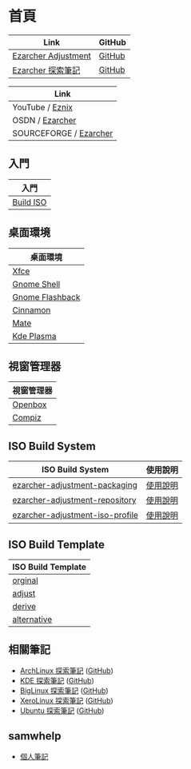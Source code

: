 
# 首頁

| Link | GitHub |
| --- | --- |
| [Ezarcher Adjustment](https://samwhelp.github.io/ezarcher-adjustment/) | [GitHub](https://github.com/samwhelp/ezarcher-adjustment) |
| [Ezarcher 探索筆記](https://samwhelp.github.io/note-about-ezarcher/) | [GitHub](https://github.com/samwhelp/note-about-ezarcher) |


| Link |
| --- |
| YouTube / [Eznix](https://www.youtube.com/c/eznix/videos) |
| OSDN / [Ezarcher](https://osdn.net/projects/ezarch/releases/) |
| SOURCEFORGE / [Ezarcher](https://sourceforge.net/projects/ezarch/files/) |


## 入門

| 入門 |
| --- |
| [Build ISO](https://samwhelp.github.io/note-about-ezarcher/read/start/build-iso.html) |


## 桌面環境

| 桌面環境 |
| --- |
| [Xfce](https://samwhelp.github.io/note-about-ezarcher/read/master/desktop-environment/xfce/) |
| [Gnome Shell](https://samwhelp.github.io/note-about-ezarcher/read/master/desktop-environment/gnome-shell/) |
| [Gnome Flashback](https://samwhelp.github.io/note-about-ezarcher/read/master/desktop-environment/gnome-flashback/) |
| [Cinnamon](https://samwhelp.github.io/note-about-ezarcher/read/master/desktop-environment/cinnamon/) |
| [Mate](https://samwhelp.github.io/note-about-ezarcher/read/master/desktop-environment/mate/) |
| [Kde Plasma](https://samwhelp.github.io/note-about-ezarcher/read/master/desktop-environment/kde-plasma/) |


## 視窗管理器

| 視窗管理器 |
| --- |
| [Openbox](https://samwhelp.github.io/note-about-ezarcher/read/master/window-manager/openbox/) |
| [Compiz](https://samwhelp.github.io/note-about-ezarcher/read/master/window-manager/compiz/) |




## ISO Build System

| ISO Build System | 使用說明 |
| --- | --- |
| [ezarcher-adjustment-packaging](https://github.com/samwhelp/ezarcher-adjustment/tree/main/project/ezarcher-adjustment-system/ezarcher-adjustment-packaging) | [使用說明](https://samwhelp.github.io/note-about-ezarcher/read/start/build-iso/build-package.html) |
| [ezarcher-adjustment-repository](https://github.com/samwhelp/ezarcher-adjustment/tree/main/project/ezarcher-adjustment-system/ezarcher-adjustment-repository) | [使用說明](https://samwhelp.github.io/note-about-ezarcher/read/start/build-iso/update-package-repository-db.html) |
| [ezarcher-adjustment-iso-profile](https://github.com/samwhelp/ezarcher-adjustment/tree/main/project/ezarcher-adjustment-system/ezarcher-adjustment-iso-profile) | [使用說明](https://samwhelp.github.io/note-about-ezarcher/read/start/build-iso/build-iso.html) |



## ISO Build Template

| ISO Build Template |
| --- |
| [orginal](https://github.com/samwhelp/ezarcher-adjustment/tree/main/project/ezarcher-adjustment-system/ezarcher-adjustment-iso-profile/recipe/template/20221030/orginal/Templates) |
| [adjust](https://github.com/samwhelp/ezarcher-adjustment/tree/main/project/ezarcher-adjustment-system/ezarcher-adjustment-iso-profile/recipe/template/20221030/adjust/Templates) |
| [derive](https://github.com/samwhelp/ezarcher-adjustment/tree/main/project/ezarcher-adjustment-system/ezarcher-adjustment-iso-profile/recipe/template/20221030/derive/Templates) |
| [alternative](https://github.com/samwhelp/ezarcher-adjustment/tree/main/project/ezarcher-adjustment-system/ezarcher-adjustment-iso-profile/recipe/template/20221030/alternative/Templates) |


## 相關筆記

* [ArchLinux 探索筆記](https://samwhelp.github.io/note-about-archlinux/) ([GitHub](https://github.com/samwhelp/note-about-archlinux/))
* [KDE 探索筆記](https://samwhelp.github.io/note-about-kde/) ([GitHub](https://github.com/samwhelp/note-about-kde/))
* [BigLinux 探索筆記](https://samwhelp.github.io/note-about-biglinux/) ([GitHub](https://github.com/samwhelp/note-about-biglinux/))
* [XeroLinux 探索筆記](https://samwhelp.github.io/note-about-xerolinux/) ([GitHub](https://github.com/samwhelp/note-about-xerolinux/))
* [Ubuntu 探索筆記](https://samwhelp.github.io/note-about-ubuntu/) ([GitHub](https://github.com/samwhelp/note-about-ubuntu/))


## samwhelp

* [個人筆記](https://samwhelp.github.io/book/)
